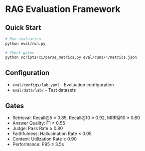# RAG Evaluation Framework

## Quick Start
```bash
# Run evaluation
python eval/run.py

# Check gates
python scripts/ci/parse_metrics.py eval/runs/*/metrics.json
```

## Configuration
- `eval/configs/lab.yaml` - Evaluation configuration
- `eval/data/lab/` - Test datasets

## Gates
- Retrieval: Recall@5 ≥ 0.85, Recall@10 ≥ 0.92, MRR@10 ≥ 0.60
- Answer Quality: F1 ≥ 0.55
- Judge: Pass Rate ≥ 0.80
- Faithfulness: Hallucination Rate ≤ 0.05
- Context: Utilization Rate ≥ 0.90
- Performance: P95 ≤ 3.5s
